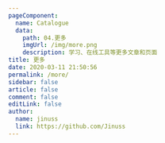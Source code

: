 ```yaml
---
pageComponent:
  name: Catalogue
  data:
    path: 04.更多
    imgUrl: /img/more.png
    description: 学习、在线工具等更多文章和页面
title: 更多
date: 2020-03-11 21:50:56
permalink: /more/
sidebar: false
article: false
comment: false
editLink: false
author:
  name: jinuss
  link: https://github.com/Jinuss
---
```

